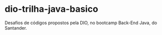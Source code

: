 # dio-trilha-java-basico

Desafios de códigos propostos pela DIO, no bootcamp Back-End Java, do Santander.
